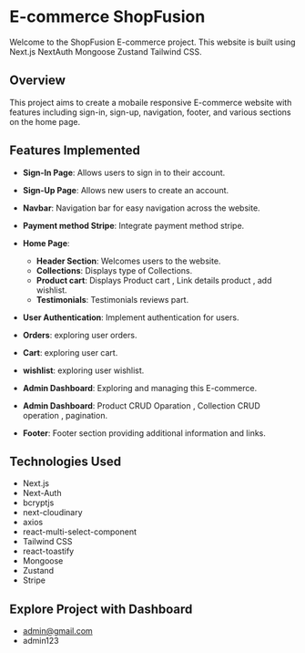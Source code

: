 # E-commerce ShopFusion

Welcome to the ShopFusion E-commerce project. This website is built using Next.js NextAuth Mongoose Zustand Tailwind CSS.

## Overview

This project aims to create a mobaile responsive E-commerce website with features including sign-in, sign-up, navigation, footer, and various sections on the home page.

## Features Implemented

- **Sign-In Page**: Allows users to sign in to their account.
- **Sign-Up Page**: Allows new users to create an account.
- **Navbar**: Navigation bar for easy navigation across the website.
- **Payment method Stripe**: Integrate payment method stripe.

- **Home Page**:

  - **Header Section**: Welcomes users to the website.
  - **Collections**: Displays type of Collections.
  - **Product cart**: Displays Product cart , Link details product , add wishlist.
  - **Testimonials**: Testimonials reviews part.

- **User Authentication**: Implement authentication for users.
- **Orders**: exploring user orders.
- **Cart**: exploring user cart.
- **wishlist**: exploring user wishlist.

- **Admin Dashboard**: Exploring and managing this E-commerce.
- **Admin Dashboard**: Product CRUD Oparation , Collection CRUD operation , pagination.

- **Footer**: Footer section providing additional information and links.

## Technologies Used

- Next.js
- Next-Auth
- bcryptjs
- next-cloudinary
- axios
- react-multi-select-component
- Tailwind CSS
- react-toastify
- Mongoose
- Zustand
- Stripe

## Explore Project with Dashboard

- admin@gmail.com
- admin123
